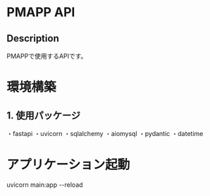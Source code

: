 # PMAPP API
## Description
PMAPPで使用するAPIです。

# 環境構築
## 1. 使用パッケージ
・fastapi
・uvicorn
・sqlalchemy
・aiomysql
・pydantic
・datetime

# アプリケーション起動
uvicorn main:app --reload
